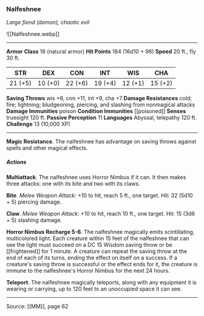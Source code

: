 ### Nalfeshnee
_Large fiend (demon), chaotic evil_

![[Nalfeshnee.webp]]




---

**Armor Class** 18 (natural armor)
**Hit Points** 184 (16d10 + 96)
**Speed** 20 ft., fly 30 ft.

| STR     | DEX     | CON     | INT     | WIS     | CHA     |
|---------|---------|---------|---------|---------|---------|
| 21 (+5) | 10 (+0) | 22 (+6) | 19 (+4) | 12 (+1) | 15 (+2) |

**Saving Throws** wis +6, con +11, int +9, cha +7
**Damage Resistances** cold; fire; lightning; bludgeoning, piercing, and slashing from nonmagical attacks
**Damage Immunities** poison
**Condition Immunities** [[poisoned]]
**Senses** truesight 120 ft.
**Passive Perception** 11
**Languages** Abyssal, telepathy 120 ft.
**Challenge** 13 (10,000 XP)

---

**Magic Resistance**. The nalfeshnee has advantage on saving throws against spells and other magical effects.

##### Actions
**Multiattack**. The nalfeshnee uses Horror Nimbus if it can. It then makes three attacks: one with its bite and two with its claws.

**Bite**. _Melee Weapon Attack:_ +10 to hit, reach 5 ft., one target. Hit: 32 (5d10 + 5) piercing damage.

**Claw**. _Melee Weapon Attack:_ +10 to hit, reach 10 ft., one target. Hit: 15 (3d6 + 5) slashing damage.

**Horror Nimbus Recharge 5-6**. The nalfeshnee magically emits scintillating, multicolored light. Each creature within 15 feet of the nalfeshnee that can see the light must succeed on a DC 15 Wisdom saving throw or be [[frightened]] for 1 minute. A creature can repeat the saving throw at the end of each of its turns, ending the effect on itself on a success. If a creature's saving throw is successful or the effect ends for it, the creature is immune to the nalfeshnee's Horror Nimbus for the next 24 hours.

**Teleport**. The nalfeshnee magically teleports, along with any equipment it is wearing or carrying, up to 120 feet to an unoccupied space it can see.


---

Source: [[MM]], page 62